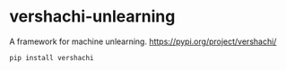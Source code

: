 # vershachi-unlearning

A framework for machine unlearning.
https://pypi.org/project/vershachi/

```
pip install vershachi
```